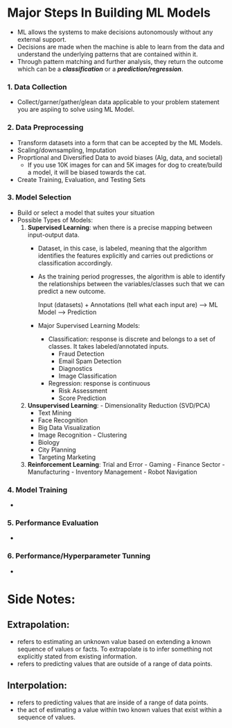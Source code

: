 # Major Steps In Building ML Models
- ML allows the systems to make decisions autonomously without any external support.
- Decisions are made when the machine is able to learn from the data and understand the underlying patterns that are contained within it.
- Through pattern matching and further analysis, they return the outcome which can be a ***classification*** or a ***prediction/regression***.

### 1. Data Collection
  - Collect/garner/gather/glean data applicable to your problem statement you are aspiing to solve using ML Model.
### 2. Data Preprocessing
  - Transform datasets into a form that can be accepted by the ML Models.
  - Scaling/downsampling, Imputation
  - Proprtional and Diversified Data to avoid biases (Alg, data, and societal)
      - If you use 10K images for can and 5K images for dog to create/build a model, it will be biased towards the cat.
  - Create Training, Evaluation, and Testing Sets
### 3. Model Selection
  - Build or select a model that suites your situation
  - Possible Types of Models:
      1. **Supervised Learning**: when there is a precise mapping between input-output data.
          - Dataset, in this case, is labeled, meaning that the algorithm identifies the features explicitly and carries out predictions or classification accordingly.
          - As the training period progresses, the algorithm is able to identify the relationships between the variables/classes such that we can predict a new outcome.

              Input (datasets) + Annotations (tell what each input are) --> ML Model --> Prediction
          - Major Supervised Learning Models:
            - Classification: response is discrete and belongs to a set of classes. It takes labeled/annotated inputs.
              - Fraud Detection
              - Email Spam Detection
              - Diagnostics
              - Image Classification
            - Regression: response is continuous
              - Risk Assessment
              - Score Prediction
      2. **Unsupervised Learning**:
        - Dimensionality Reduction (SVD/PCA)
          - Text Mining
          - Face Recognition
          - Big Data Visualization
          - Image Recognition
        - Clustering
          - Biology
          - City Planning
          - Targeting Marketing
      4. **Reinforcement Learning**: Trial and Error
        - Gaming
        - Finance Sector
        - Manufacturing
        - Inventory Management
        - Robot Navigation
### 4. Model Training
  - 
### 5. Performance Evaluation
  - 
### 6. Performance/Hyperparameter Tunning
  -

# Side Notes:
## Extrapolation:
  - refers to estimating an unknown value based on extending a known sequence of values or facts. To extrapolate is to infer something not explicitly stated from existing information. 
  - refers to predicting values that are outside of a range of data points.
## Interpolation:
  - refers to predicting values that are inside of a range of data points.
  - the act of estimating a value within two known values that exist within a sequence of values.

